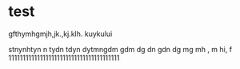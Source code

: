 # test
gfthymhgmjh,jk.,kj.klh.
kuykului

stnynhtyn
n
tydn
tdyn
dytmngdm
gdm
dg
dn
gdn
dg
mg
mh
,
m
hi,
f
111111111111111111111111111111111111111